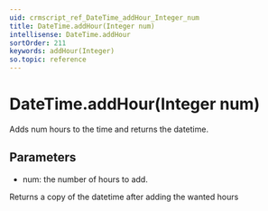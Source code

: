 ```yaml
---
uid: crmscript_ref_DateTime_addHour_Integer_num
title: DateTime.addHour(Integer num)
intellisense: DateTime.addHour
sortOrder: 211
keywords: addHour(Integer)
so.topic: reference
---
```


# DateTime.addHour(Integer num)

Adds num hours to the time and returns the datetime.

## Parameters

 - num: the number of hours to add.

Returns a copy of the datetime after adding the wanted hours

